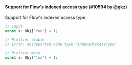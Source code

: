 #### Support for Flow's indexed access type (#10594 by @gkz)

Support for Flow's indexed access type.

<!-- prettier-ignore -->
```js
// Input
const x: Obj['foo'] = 1;

// Prettier stable
// Error: unsupported node type "IndexedAccessType"

// Prettier main
const x: Obj["foo"] = 1;
```

